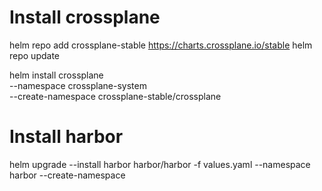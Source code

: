 # Install crossplane 

helm repo add crossplane-stable https://charts.crossplane.io/stable
helm repo update

helm install crossplane \
--namespace crossplane-system \
--create-namespace crossplane-stable/crossplane

# Install harbor

helm upgrade --install harbor harbor/harbor -f values.yaml --namespace harbor --create-namespace

